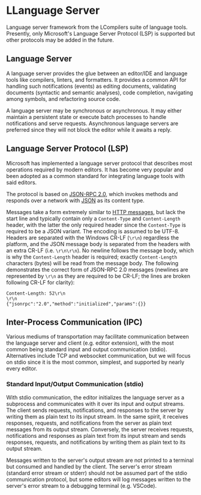 # LLanguage Server

Language server framework from the LCompilers suite of language tools.
Presently, only Microsoft's Language Server Protocol (LSP) is supported but
other protocols may be added in the future.

## Language Server

A language server provides the glue between an editor/IDE and language tools
like compilers, linters, and formatters. It provides a common API for handling
such notifications (events) as editing documents, validating documents
(syntactic and semantic analyses), code completion, navigating among symbols,
and refactoring source code.

A language server may be synchronous or asynchronous. It may either maintain a
persistent state or execute batch processes to handle notifications and serve
requests. Asynchronous language servers are preferred since they will not block
the editor while it awaits a reply.

## Language Server Protocol (LSP)

Microsoft has implemented a language server protocol that describes most
operations required by modern editors. It has become very popular and been
adopted as a common standard for integrating language tools with said editors.

The protocol is based on [JSON-RPC 2.0](https://www.jsonrpc.org/specification),
which invokes methods and responds over a network with
[JSON](https://www.json.org/json-en.html) as its content type.

Messages take a form extremely similar to [HTTP
messages](https://developer.mozilla.org/en-US/docs/Web/HTTP/Messages), but lack
the start line and typically contain only a `Content-Type` and `Content-Length`
header, with the latter the only required header since the `Content-Type` is
required to be a JSON variant. The encoding is assumed to be UTF-8. Headers are
separated with the Windows CR-LF (`\r\n`) regardless the platform, and the JSON
message body is separated from the headers with an extra CR-LF (i.e.
`\r\n\r\n`). No newline follows the message body, which is why the
`Content-Length` header is required; exactly `Content-Length` characters (bytes)
will be read from the message body. The following demonstrates the correct form
of JSON-RPC 2.0 messages (newlines are represented by `\r\n` as they are
required to be CR-LF; the lines are broken following CR-LF for clarity):

```text
Content-Length: 52\r\n
\r\n
{"jsonrpc":"2.0","method":"initialized","params":{}}
```

## Inter-Process Communication (IPC)

Various mediums of transportation may facilitate communication between the
language server and client (e.g. editor extension), with the most common being
standard input and output communication (stdio). Alternatives include TCP and
websocket communication, but we will focus on stdio since it is the most common,
simplest, and supported by nearly every editor.

### Standard Input/Output Communication (stdio)

With stdio communication, the editor initializes the language server as a
subprocess and communicates with it over its input and output streams. The
client sends requests, notifications, and responses to the server by writing
them as plain text to its input stream. In the same spirit, it receives
responses, requests, and notifications from the server as plain text messages
from its output stream. Conversely, the server receives requests, notifications
and responses as plain text from its input stream and sends responses, requests,
and notifications by writing them as plain text to its output stream.

Messages written to the server's output stream are not printed to a terminal but
consumed and handled by the client. The server's error stream (standard error
stream or stderr) should not be assumed part of the stdio communication
protocol, but some editors will log messages written to the server's error
stream to a debugging terminal (e.g. VSCode).
